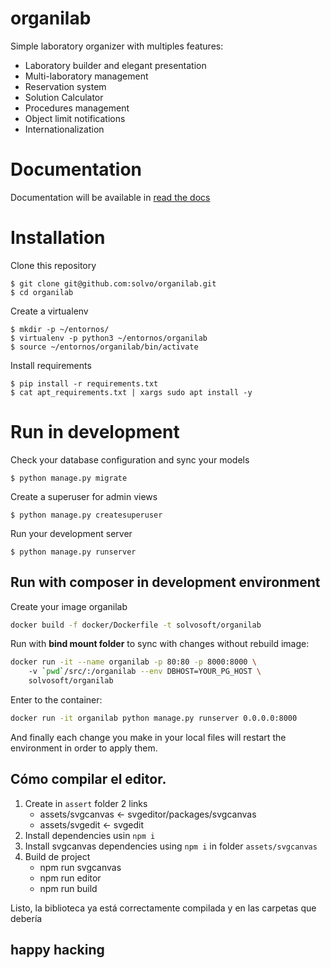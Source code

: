 # organilab
Simple laboratory organizer with multiples features:

- Laboratory builder and elegant presentation 
- Multi-laboratory management
- Reservation system
- Solution Calculator
- Procedures management
- Object limit notifications
- Internationalization

# Documentation

Documentation will be available in [read the docs](http://organilab.readthedocs.io/en/latest/)

# Installation 

Clone this repository 

	$ git clone git@github.com:solvo/organilab.git
	$ cd organilab

Create a virtualenv

	$ mkdir -p ~/entornos/
	$ virtualenv -p python3 ~/entornos/organilab
	$ source ~/entornos/organilab/bin/activate

Install requirements 

	$ pip install -r requirements.txt
	$ cat apt_requirements.txt | xargs sudo apt install -y
	
# Run in development

Check your database configuration and sync your models

	$ python manage.py migrate

Create a superuser for admin views

	$ python manage.py createsuperuser

Run your development server

	$ python manage.py runserver

## Run with composer in development environment

Create your image organilab
```bash
docker build -f docker/Dockerfile -t solvosoft/organilab
```

Run with **bind mount folder** to sync with changes without rebuild image:
```bash
docker run -it --name organilab -p 80:80 -p 8000:8000 \ 
    -v `pwd`/src/:/organilab --env DBHOST=YOUR_PG_HOST \
	solvosoft/organilab
```

Enter to the container:
```bash
docker run -it organilab python manage.py runserver 0.0.0.0:8000
```
And finally each change you make in your local files will restart the environment in order to apply them.


## Cómo compilar el editor.

1) Create in `assert` folder 2 links 
   - assets/svgcanvas   <- svgeditor/packages/svgcanvas
   - assets/svgedit  <- svgedit
2) Install dependencies usin `npm i`
3) Install svgcanvas dependencies using `npm i` in folder `assets/svgcanvas`
4) Build de project 
   - npm run svgcanvas
   - npm run editor
   - npm run build

Listo, la biblioteca ya está correctamente compilada y en las carpetas que debería


## happy hacking	


